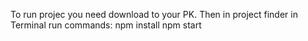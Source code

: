 To run projec you need download to your PK. Then in project finder in Terminal run commands:
npm install
npm start
